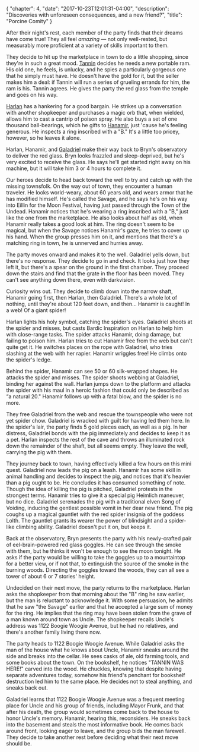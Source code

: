 {
    "chapter": 4,
    "date": "2017-10-23T12:01:31-04:00",
    "description": "Discoveries with unforeseen consequences, and a new friend?",
    "title": "Porcine Comity"
}

After their night's rest, each member of the party finds that their dreams have come true! They all feel _amazing_ — not only well-rested, but measurably more proficient at a variety of skills important to them.

They decide to hit up the marketplace in town to do a little shopping, since they're in such a great mood. [Tannin](/characters/tannin/) decides he needs a new portable ram. His old one, he feels, is unlucky, and he spies a particularly gorgeous one that he simply must have. He doesn't have the gold for it, but the seller makes him a deal: if Tannin will run a series of grueling errands for him, the ram is his. Tannin agrees. He gives the party the red glass from the temple and goes on his way.

[Harlan](/characters/harlan/) has a hankering for a good bargain. He strikes up a conversation with another shopkeeper and purchases a magic orb that, when wielded, allows him to cast a cantrip of poison spray. He also buys a set of one thousand ball-bearings, which he gifts to [Hanamir](/characters/hanamir/), just 'cause he's feeling generous. He inspects a ring inscribed with a "B." It's a little too pricey, however, so he leaves it alone.

Harlan, Hanamir, and [Galadriel](/characters/galadriel/) make their way back to Bryn's observatory to deliver the red glass. Bryn looks frazzled and sleep-deprived, but he's very excited to receive the glass. He says he'll get started right away on his machine, but it will take him 3 or 4 hours to complete it. 

Our heroes decide to head back toward the well to try and catch up with the missing townsfolk. On the way out of town, they encounter a human traveler. He looks world-weary, about 60 years old, and wears armor that he has modified himself. He's called the Savage, and he says he's on his way into Eillin for the Moon Festival, having just passed through the Town of the Undead. Hanamir notices that he's wearing a ring inscribed with a "B," just like the one from the marketplace. He also looks about half as old, when Hanamir really takes a good look at him. The ring doesn't seem to be magical, but when the Savage notices Hanamir's gaze, he tries to cover up his hand. When the group presses him on it, and mentions that there's a matching ring in town, he is unnerved and hurries away.

The party moves onward and makes it to the well. Galadriel yells down, but there's no response. They decide to go in and check. It looks just how they left it, but there's a spear on the ground in the first chamber. They proceed down the stairs and find that the grate in the floor has been moved. They can't see anything down there, even with darkvision.

Curiosity wins out. They decide to climb down into the narrow shaft, Hanamir going first, then Harlan, then Galadriel. There's a whole lot of nothing, until they're about 120 feet down, and then... Hanamir is caught! In a web! Of a giant spider!

Harlan lights his holy symbol, catching the spider's eyes. Galadriel shoots at the spider and misses, but casts Bardic Inspiration on Harlan to help him with close-range tasks. The spider attacks Hanamir, doing damage, but failing to poison him. Harlan tries to cut Hanamir free from the web but can't quite get it. He switches places on the rope with Galadriel, who tries slashing at the web with her rapier. Hanamir wriggles free! He climbs onto the spider's ledge.

Behind the spider, Hanamir can see 50 or 60 silk-wrapped shapes. He attacks the spider and misses. The spider shoots webbing at Galadriel, binding her against the wall. Harlan jumps down to the platform and attacks the spider with his maul in a heroic fashion that could only be described as “a natural 20." Hanamir follows up with a fatal blow, and the spider is no more.

They free Galadriel from the web and rescue the townspeople who were not yet spider chow. Galadriel is wracked with guilt for having led them here. In the spider's lair, the party finds 5 gold pieces each, as well as a pig. In her distress, Galadriel bonds with the pig immediately and decides to keep it as a pet. Harlan inspects the rest of the cave and throws an illuminated rock down the remainder of the shaft, but all seems empty. They leave the well, carrying the pig with them.

They journey back to town, having effectively killed a few hours on this mini quest. Galadriel now leads the pig on a leash. Hanamir has some skill in animal handling and decides to inspect the pig, and notices that it's heavier than a pig ought to be. He concludes it has consumed something of note. Though the idea of killing the pig is pitched, Galadriel protests in the strongest terms. Hanamir tries to give it a special pig Heimlich maneuver, but no dice. Galadriel serenades the pig with a traditional elven Song of Voiding, inducing the gentlest possible vomit in her dear new friend. The pig coughs up a magical gauntlet with the red spider insignia of the goddess Lolth. The gauntlet grants its wearer the power of blindsight and a spider-like climbing ability. Galadriel doesn't put it on, but keeps it.

Back at the observatory, Bryn presents the party with his newly-crafted pair of eel-brain-powered red glass goggles. He can see through the smoke with them, but he thinks it won't be enough to see the moon tonight. He asks if the party would be willing to take the goggles up to a mountaintop for a better view, or if not that, to extinguish the source of the smoke in the burning woods. Directing the goggles toward the woods, they can all see a tower of about 6 or 7 stories' height. 

Undecided on their next move, the party returns to the marketplace. Harlan asks the shopkeeper from that morning about the "B" ring he saw earlier, but the man is reluctant to acknowledge it. With some persuasion, he admits that he saw "the Savage" earlier and that he accepted a large sum of money for the ring. He implies that the ring may have been stolen from the grave of a man known around town as Uncle. The shopkeeper recalls Uncle's address was 1122 Boogie Woogie Avenue, but he had no relatives, and there's another family living there now.

The party heads to 1122 Boogie Woogie Avenue. While Galadriel asks the man of the house what he knows about Uncle, Hanamir sneaks around the side and breaks into the cellar. He sees casks of ale, old farming tools, and some books about the town. On the bookshelf, he notices "TANNIN WAS HERE!" carved into the wood. He chuckles, knowing that despite having separate adventures today, somehow his friend's penchant for bookshelf destruction led him to the same place. He decides not to steal anything, and sneaks back out. 

Galadriel learns that 1122 Boogie Woogie Avenue was a frequent meeting place for Uncle and his group of friends, including Mayor Frunk, and that after his death, the group would sometimes come back to the house to honor Uncle's memory. Hanamir, hearing this, reconsiders. He sneaks back into the basement and steals the most informative book. He comes back around front, looking eager to leave, and the group bids the man farewell. They decide to take another rest before deciding what their next move should be.
